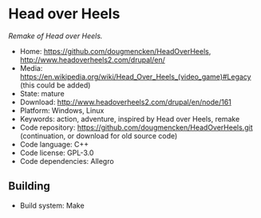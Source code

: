 # Head over Heels

_Remake of Head over Heels._

- Home: https://github.com/dougmencken/HeadOverHeels, http://www.headoverheels2.com/drupal/en/
- Media: <https://en.wikipedia.org/wiki/Head_Over_Heels_(video_game)#Legacy> (this could be added)
- State: mature
- Download: http://www.headoverheels2.com/drupal/en/node/161
- Platform: Windows, Linux
- Keywords: action, adventure, inspired by Head over Heels, remake
- Code repository: https://github.com/dougmencken/HeadOverHeels.git (continuation, or download for old source code)
- Code language: C++
- Code license: GPL-3.0
- Code dependencies: Allegro

## Building

- Build system: Make

